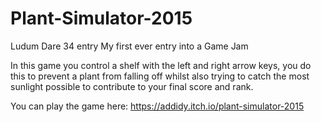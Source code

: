 # Plant-Simulator-2015
Ludum Dare 34 entry
My first ever entry into a Game Jam

In this game you control a shelf with the left and right arrow keys, you do this to prevent a plant from falling off whilst also trying to catch the most sunlight possible to contribute to your final score and rank.

You can play the game here:
https://addidy.itch.io/plant-simulator-2015

